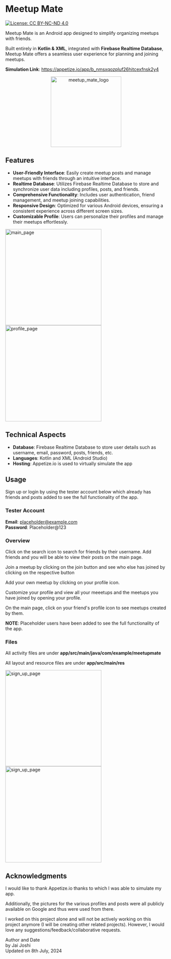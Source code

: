 # Meetup Mate
[![License: CC BY-NC-ND 4.0](https://img.shields.io/badge/License-CC%20BY--NC--ND%204.0-lightgrey.svg)](https://creativecommons.org/licenses/by-nc-nd/4.0/)

Meetup Mate is an Android app designed to simplify organizing meetups with friends.   

Built entirely in **Kotlin & XML**, integrated with **Firebase Realtime Database**, Meetup Mate offers a 
seamless user experience for planning and joining meetups.

**Simulation Link**: https://appetize.io/app/b_nmsxqozpluf26hitcexfnsk2y4

<a href="https://appetize.io/app/b_nmsxqozpluf26hitcexfnsk2y4">
  <p align="center">
    <img width="220" alt="meetup_mate_logo" src="https://github.com/Jai0212/Meetup-Mate/assets/86296165/7c39f77e-2b78-43a7-8d17-3c3909100f08">
  </p>
</a>


## Features
* **User-Friendly Interface**: Easily create meetup posts and manage meetups with friends through an intuitive interface.
* **Realtime Database**: Utilizes Firebase Realtime Database to store and synchronize user data including profiles, posts, and friends.
* **Comprehensive Functionality**: Includes user authentication, friend management, and meetup joining capabilities.
* **Responsive Design**: Optimized for various Android devices, ensuring a consistent experience across different screen sizes.
* **Customizable Profile**: Users can personalize their profiles and manage their meetups effortlessly.

<img width="300" alt="main_page" src="https://github.com/Jai0212/Meetup-Mate/assets/86296165/399c702c-20c5-4272-85e5-fc7fa1612581">

<img width="300" alt="profile_page" src="https://github.com/Jai0212/Meetup-Mate/assets/86296165/cf4e1be9-2ddb-4196-b80c-88368a96359f">


## Technical Aspects
* **Database**: Firebase Realtime Database to store user details such as username, email, password, posts, friends, etc.
* **Languages**: Kotlin and XML (Android Studio)
* **Hosting**: Appetize.io is used to virtually simulate the app


## Usage
Sign up or login by using the tester account below which already has friends and posts added to see the full functionality of the app.  

### Tester Account
**Email**: placeholder@example.com  
**Password**: Placeholder@123  

### Overview
Click on the search icon to search for friends by their username. Add friends and you will be able 
to view their posts on the main page.  

Join a meetup by clicking on the join button and see who else 
has joined by clicking on the respective button  

Add your own meetup by clicking on your profile icon.  

Customize your profile and view all your meeetups and the meetups you have joined by opening your profile.  

On the main page, click on your friend's profile icon to see meetups created by them.  

**NOTE**: Placeholder users have been added to see the full functionality of the app.  

### Files
All activity files are under **app/src/main/java/com/example/meetupmate**  

All layout and resource files are under **app/src/main/res**

<img width="300" alt="sign_up_page" src="https://github.com/Jai0212/Meetup-Mate/assets/86296165/c6332a8e-67fd-42a2-b61a-800c128591dd">
<img width="300" alt="sign_up_page" src="https://github.com/Jai0212/Meetup-Mate/assets/86296165/c28a90fd-b9f4-4d7f-9396-f4de08b03692">


## Acknowledgments
I would like to thank Appetize.io thanks to which I was able to simulate my app.

Additionally, the pictures for the various profiles and posts were all publicly available on Google and thus were used from there.

I worked on this project alone and will not be actively working on this project anymore (I will be creating other related projects). However, I would love any suggestions/feedback/collaborative requests.

Author and Date  
by Jai Joshi  
Updated on 8th July, 2024
